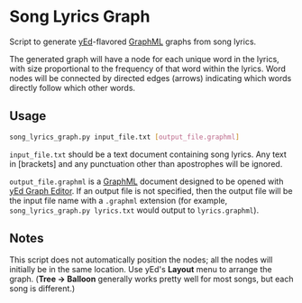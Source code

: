 # Song Lyrics Graph
Script to generate [yEd](https://www.yworks.com/products/yed)-flavored [GraphML](http://graphml.graphdrawing.org/) graphs from song lyrics.

The generated graph will have a node for each unique word in the lyrics, with size proportional to the frequency of that word within the lyrics. Word nodes will be connected by directed edges (arrows) indicating which words directly follow which other words.

## Usage

```bash
song_lyrics_graph.py input_file.txt [output_file.graphml]
```
`input_file.txt` should be a text document containing song lyrics. Any text in [brackets] and any punctuation other than apostrophes will be ignored.

`output_file.graphml` is a [GraphML](http://graphml.graphdrawing.org/) document designed to be opened with [yEd Graph Editor](https://www.yworks.com/products/yed). If an output file is not specified, then the output file will be the input file name with a `.graphml` extension (for example, `song_lyrics_graph.py lyrics.txt` would output to `lyrics.graphml`).

## Notes

This script does not automatically position the nodes; all the nodes will initially be in the same location. Use yEd's **Layout** menu to arrange the graph. (**Tree &rarr; Balloon** generally works pretty well for most songs, but each song is different.)